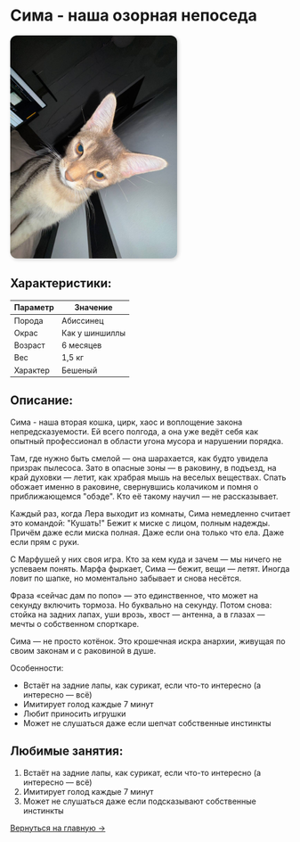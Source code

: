 # Сима - наша озорная непоседа

<img src="sima.jpg" alt="Симка" style="width: 300px; border-radius: 12px; box-shadow: 2px 2px 6px #ccc;">

## Характеристики:
| Параметр      | Значение     |
|--------------|---------------|
| Порода       | Абиссинец     |
| Окрас        | Как у шиншиллы|
| Возраст      | 6 месяцев     |
| Вес          | 1,5 кг        |
| Характер     | Бешеный       |

## Описание:
Сима - наша вторая кошка, цирк, хаос и воплощение закона непредсказуемости. Ей всего полгода, а она уже ведёт себя как опытный профессионал в области угона мусора и нарушении порядка. 

Там, где нужно быть смелой — она шарахается, как будто увидела призрак пылесоса. Зато в опасные зоны — в раковину, в подъезд, на край духовки — летит, как храбрая мышь на веселых веществах. Спать обожает именно в раковине, свернувшись колачиком и помня о приближающемся "обэде". Кто её такому научил — не рассказывает.

Каждый раз, когда Лера выходит из комнаты, Сима немедленно считает это командой: "Кушать!" Бежит к миске с лицом, полным надежды. Причём даже если миска полная. Даже если она только что ела. Даже если прям с руки.

С Марфушей у них своя игра. Кто за кем куда и зачем — мы ничего не успеваем понять. Марфа фыркает, Сима — бежит, вещи — летят. Иногда ловит по шапке, но моментально забывает и снова несётся.

Фраза «сейчас дам по попо» — это единственное, что может на секунду включить тормоза. Но буквально на секунду. Потом снова: стойка на задних лапах, уши врозь, хвост — антенна, а в глазах — мечты о собственном спорткаре.

Сима — не просто котёнок. Это крошечная искра анархии, живущая по своим законам и с раковиной в душе.

Особенности:
- Встаёт на задние лапы, как сурикат, если что-то интересно (а интересно — всё)
- Имитирует голод каждые 7 минут
- Любит приносить игрушки
- Может не слушаться даже если шепчат собственные инстинкты

## Любимые занятия:
1. Встаёт на задние лапы, как сурикат, если что-то интересно (а интересно — всё)
2. Имитирует голод каждые 7 минут
3. Может не слушаться даже если подсказывают собственные инстинкты

[Вернуться на главную →](/index.md)